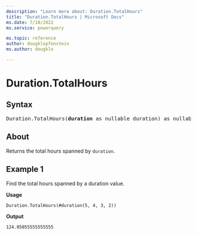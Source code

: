 ```yaml
---
description: "Learn more about: Duration.TotalHours"
title: "Duration.TotalHours | Microsoft Docs"
ms.date: 7/18/2022
ms.service: powerquery

ms.topic: reference
author: dougklopfenstein
ms.author: dougklo

---
```

# Duration.TotalHours

## Syntax

<pre>
Duration.TotalHours(<b>duration</b> as nullable duration) as nullable number
</pre>
  
## About

Returns the total hours spanned by `duration`.

## Example 1

Find the total hours spanned by a duration value.

**Usage**

```powerquery-m
Duration.TotalHours(#duration(5, 4, 3, 2))
```

**Output**

`124.05055555555555`
